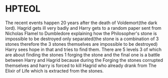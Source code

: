 # HPTEOL

The recent events happen 20 years after the death of Voldemort(the dark lord). Hagrid gets ill very badly and Harry gets to a random paper sent from Nicholas Flamel to Dumbledore explaining how the Philosopher's stone is impossible to be destroyed only separated(the stone is a combination of 3 stones therefore the 3 stones themselves are impossible to be destroyed) Harry sees hope in that and tries to find them. There are 5 levels 3 of which are about finding the stones 1 forging the stone and the final one is a battle between Harry and Hagrid because during the Forging the stones corrupted themselves and harry is forced to kill Hagrid who already drank from The Elixir of Life which is extracted from the stones.
